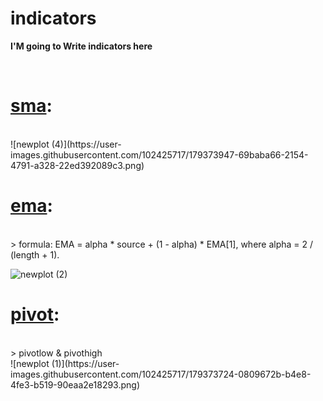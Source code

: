 # indicators
**I'M going to Write indicators here**

<br/>


#  [**sma**](https://github.com/mohder79/indicators/blob/main/sma.py):
<br/>
![newplot (4)](https://user-images.githubusercontent.com/102425717/179373947-69baba66-2154-4791-a328-22ed392089c3.png)



<br/>

# [**ema**](https://github.com/mohder79/indicators/blob/main/ema.py):

<br/>
> formula: EMA = alpha * source + (1 - alpha) * EMA[1], where alpha = 2 / (length + 1).
<br/>

![newplot (2)](https://user-images.githubusercontent.com/102425717/179373801-4bb3438a-9ac3-4243-b04e-0e76658f1c2a.png)
<br/>


# [**pivot**](https://github.com/mohder79/indicators/blob/main/Pivot):
<br/>
> pivotlow & pivothigh
   <br/>
![newplot (1)](https://user-images.githubusercontent.com/102425717/179373724-0809672b-b4e8-4fe3-b519-90eaa2e18293.png)


